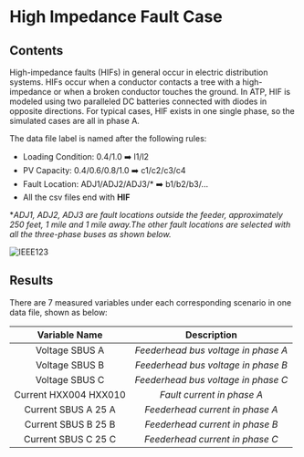 # High Impedance Fault Case
## Contents
High-impedance faults (HIFs) in general occur in electric distribution systems. HIFs occur when a conductor contacts a tree with a high-impedance or when a broken conductor touches the ground. 
In ATP, HIF is modeled using two paralleled DC batteries connected with diodes in opposite directions. For typical cases, HIF exists in one single phase, so the simulated cases
are all in phase A.

The data file label is named after the following rules:<br>
* Loading Condition: 0.4/1.0 ➡️ l1/l2<br>
* PV Capacity: 0.4/0.6/0.8/1.0 ➡️ c1/c2/c3/c4<br>
* Fault Location: ADJ1/ADJ2/ADJ3/* ➡️ b1/b2/b3/...<br>
* All the csv files end with **HIF**

*_ADJ1, ADJ2, ADJ3 are fault locations outside the feeder, approximately 250 feet, 1 mile and 1 mile away.The other fault locations are selected with all the three-phase
buses as shown below._<br>

![IEEE123](https://user-images.githubusercontent.com/113486786/228717564-b676c9ff-ce75-4367-86f6-a9953742c344.png)


## Results
There are 7 measured variables under each corresponding scenario in one data file, shown as below:

| Variable Name | Description | 
| :---: | :---: |
| Voltage SBUS A | *Feederhead bus voltage in phase A* |
| Voltage SBUS B | *Feederhead bus voltage in phase B* | 
| Voltage SBUS C | *Feederhead bus voltage in phase C* |
| Current HXX004 HXX010 | *Fault current in phase A* | 
| Current SBUS A 25 A | *Feederhead current in phase A* | 
| Current SBUS B 25 B | *Feederhead current in phase B* | 
| Current SBUS C 25 C | *Feederhead current in phase C* |
